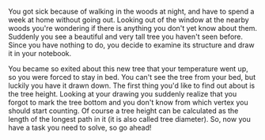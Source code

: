 You got sick because of walking in the woods at night, and have to spend a week at home without going out. Looking out of the window at the nearby woods you're wondering if there is anything you don't yet know about them. Suddenly you see a beautiful and very tall tree you haven't seen before. Since you have nothing to do, you decide to examine its structure and draw it in your notebook.

You became so exited about this new tree that your temperature went up, so you were forced to stay in bed. You can't see the tree from your bed, but luckily you have it drawn down. The first thing you'd like to find out about is the tree height. Looking at your drawing you suddenly realize that you forgot to mark the tree bottom and you don't know from which vertex you should start counting. Of course a tree height can be calculated as the length of the longest path in it (it is also called tree diameter). So, now you have a task you need to solve, so go ahead!
